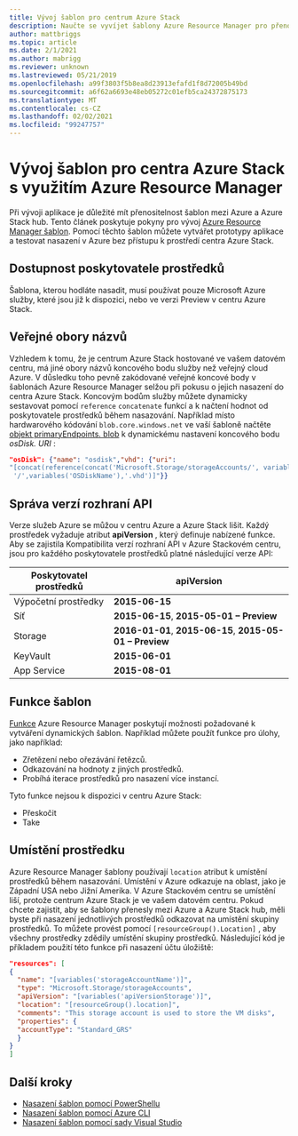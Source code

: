 ```yaml
---
title: Vývoj šablon pro centrum Azure Stack
description: Naučte se vyvíjet šablony Azure Resource Manager pro přenositelnost aplikací mezi Azure a centrum Azure Stack.
author: mattbriggs
ms.topic: article
ms.date: 2/1/2021
ms.author: mabrigg
ms.reviewer: unknown
ms.lastreviewed: 05/21/2019
ms.openlocfilehash: a99f3803f5b8ea8d23913efafd1f8d72005b49bd
ms.sourcegitcommit: a6f62a6693e48eb05272c01efb5ca24372875173
ms.translationtype: MT
ms.contentlocale: cs-CZ
ms.lasthandoff: 02/02/2021
ms.locfileid: "99247757"
---
```

# <a name="develop-templates-for-azure-stack-hub-with-azure-resource-manager"></a>Vývoj šablon pro centra Azure Stack s využitím Azure Resource Manager

Při vývoji aplikace je důležité mít přenositelnost šablon mezi Azure a Azure Stack hub. Tento článek poskytuje pokyny pro vývoj [Azure Resource Manager šablon](https://download.microsoft.com/download/E/A/4/EA4017B5-F2ED-449A-897E-BD92E42479CE/Getting_Started_With_Azure_Resource_Manager_white_paper_EN_US.pdf). Pomocí těchto šablon můžete vytvářet prototypy aplikace a testovat nasazení v Azure bez přístupu k prostředí centra Azure Stack.

## <a name="resource-provider-availability"></a>Dostupnost poskytovatele prostředků

Šablona, kterou hodláte nasadit, musí používat pouze Microsoft Azure služby, které jsou již k dispozici, nebo ve verzi Preview v centru Azure Stack.

## <a name="public-namespaces"></a>Veřejné obory názvů

Vzhledem k tomu, že je centrum Azure Stack hostované ve vašem datovém centru, má jiné obory názvů koncového bodu služby než veřejný cloud Azure. V důsledku toho pevně zakódované veřejné koncové body v šablonách Azure Resource Manager selžou při pokusu o jejich nasazení do centra Azure Stack. Koncovým bodům služby můžete dynamicky sestavovat pomocí `reference` `concatenate` funkcí a k načtení hodnot od poskytovatele prostředků během nasazování. Například místo hardwarového kódování `blob.core.windows.net` ve vaší šabloně načtěte [objekt primaryEndpoints. blob](https://github.com/Azure/AzureStack-QuickStart-Templates/blob/master/101-vm-windows-create/azuredeploy.json#L175) k dynamickému nastavení koncového bodu *osDisk. URI* :

```json
"osDisk": {"name": "osdisk","vhd": {"uri":
"[concat(reference(concat('Microsoft.Storage/storageAccounts/', variables('storageAccountName')), '2015-06-15').primaryEndpoints.blob, variables('vmStorageAccountContainerName'),
 '/',variables('OSDiskName'),'.vhd')]"}}
```

## <a name="api-versioning"></a>Správa verzí rozhraní API

Verze služeb Azure se můžou v centru Azure a Azure Stack lišit. Každý prostředek vyžaduje atribut **apiVersion** , který definuje nabízené funkce. Aby se zajistila Kompatibilita verzí rozhraní API v Azure Stackovém centru, jsou pro každého poskytovatele prostředků platné následující verze API:

| Poskytovatel prostředků | apiVersion |
| --- | --- |
| Výpočetní prostředky |**2015-06-15** |
| Síť |**2015-06-15**, **2015-05-01 – Preview** |
| Storage |**2016-01-01**, **2015-06-15**, **2015-05-01 – Preview** |
| KeyVault | **2015-06-01** |
| App Service |**2015-08-01** |

## <a name="template-functions"></a>Funkce šablon

[Funkce](/azure/azure-resource-manager/resource-group-template-functions) Azure Resource Manager poskytují možnosti požadované k vytváření dynamických šablon. Například můžete použít funkce pro úlohy, jako například:

* Zřetězení nebo ořezávání řetězců.
* Odkazování na hodnoty z jiných prostředků.
* Probíhá iterace prostředků pro nasazení více instancí.

Tyto funkce nejsou k dispozici v centru Azure Stack:

* Přeskočit
* Take

## <a name="resource-location"></a>Umístění prostředku

Azure Resource Manager šablony používají `location` atribut k umístění prostředků během nasazování. Umístění v Azure odkazuje na oblast, jako je Západní USA nebo Jižní Amerika. V Azure Stackovém centru se umístění liší, protože centrum Azure Stack je ve vašem datovém centru. Pokud chcete zajistit, aby se šablony přenesly mezi Azure a Azure Stack hub, měli byste při nasazení jednotlivých prostředků odkazovat na umístění skupiny prostředků. To můžete provést pomocí `[resourceGroup().Location]` , aby všechny prostředky zdědily umístění skupiny prostředků. Následující kód je příkladem použití této funkce při nasazení účtu úložiště:

```json
"resources": [
{
  "name": "[variables('storageAccountName')]",
  "type": "Microsoft.Storage/storageAccounts",
  "apiVersion": "[variables('apiVersionStorage')]",
  "location": "[resourceGroup().location]",
  "comments": "This storage account is used to store the VM disks",
  "properties": {
  "accountType": "Standard_GRS"
  }
}
]
```

## <a name="next-steps"></a>Další kroky

* [Nasazení šablon pomocí PowerShellu](azure-stack-deploy-template-powershell.md)
* [Nasazení šablon pomocí Azure CLI](azure-stack-deploy-template-command-line.md)
* [Nasazení šablon pomocí sady Visual Studio](azure-stack-deploy-template-visual-studio.md)
